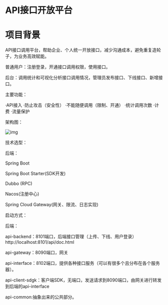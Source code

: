 # API接口开放平台

# 项目背景

API接口调用平台，帮助企业、个人统一开放接口，减少沟通成本，避免重复造轮子，为业务高效赋能。

普通用户：注册登录，开通接口调用权限，使用接口。

后台：调用统计和可视化分析接口调用情况，管理员发布接口、下线接口、新增接口。

主要功能：

·API接入
·防止攻击（安全性）
·不能随便调用（限制、开通）
·统计调用次数
·计费
·流量保护

架构图：

![img](https://cbj-1302486078.cos.ap-nanjing.myqcloud.com/img/1671091690956-6eb1c6d1-07b3-4c12-9257-28b99e63cc52.png)


技术选型：

后端：

Spring Boot

Spring Boot Starter(SDK开发)

Dubbo (RPC)

Nacos(注册中心)

Spring Cloud Gateway(网关、限流、日志实现)


启动方式：

后端：

api-backend：8101端口，后端接口管理（上传、下线、用户登录）http://localhost:8101/api/doc.html

api-gateway：8090端口，网关

api-interface：8102端口，提供各种接口服务（可以有很多个且分布在各个服务器）。

api-client-sdgk：客户端SDK，无端口，发送请求到8090端口，由网关进行转发到后端的api-interface

api-common:抽象出来的公共部分。

